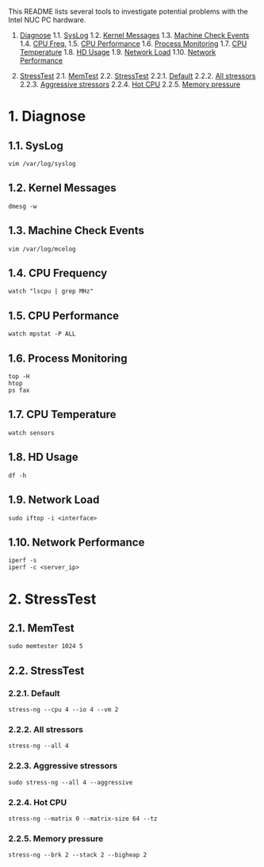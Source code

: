 This README lists several tools to investigate potential problems with the Intel NUC PC hardware.

1. [Diagnose](#diag)
1.1. [SysLog](#sys_log)
1.2. [Kernel Messages](#dmesg)
1.3. [Machine Check Events](#mcelog)
1.4. [CPU Freq.](#cpu_freq)
1.5. [CPU Performance](#cpu_perf)
1.6. [Process Monitoring](#proc_monitor)
1.7. [CPU Temperature](#cpu_temp)
1.8. [HD Usage](#hd_use)
1.9. [Network Load](#iftop)
1.10. [Network Performance](#net_perf)

2. [StressTest](#stress)
2.1. [MemTest](#mem_test)
2.2. [StressTest](#stress_test)
2.2.1. [Default](#default_stress_test)
2.2.2. [All stressors](#all_stress_test)
2.2.3. [Aggressive stressors](#aggressive_stress_test)
2.2.4. [Hot CPU](#hot_stress_test)
2.2.5. [Memory pressure](#mem_stress_test)

# 1. Diagnose <a name="diag"/>
## 1.1. SysLog <a name="sys_log"/>
```
vim /var/log/syslog
```

## 1.2. Kernel Messages <a name="dmesg"/>
```
dmesg -w
```

## 1.3. Machine Check Events <a name="mcelog"/>
```
vim /var/log/mcelog
```

## 1.4. CPU Frequency <a name="cpu_freq"/>
```
watch "lscpu | grep MHz"
```

## 1.5. CPU Performance <a name="cpu_perf"/>
```
watch mpstat -P ALL
```

## 1.6. Process Monitoring <a name="proc_monitor"/>
```
top -H
htop
ps fax
```

## 1.7. CPU Temperature <a name="cpu_temp"/>
```
watch sensors
```

## 1.8. HD Usage <a name="hd_use"/>
```
df -h
```

## 1.9. Network Load <a name="iftop"/>
```
sudo iftop -i <interface>
```

## 1.10. Network Performance <a name="net_perf"/>
```
iperf -s
iperf -c <server_ip>
```

# 2. StressTest <a name="stress"/>
## 2.1. MemTest <a name="mem_test"/>
```
sudo memtester 1024 5
```

## 2.2. StressTest <a name="stress_test"/>
### 2.2.1. Default <a name="default_stress_test"/>
```
stress-ng --cpu 4 --io 4 --vm 2
```
### 2.2.2. All stressors <a name="all_stress_test"/>
```
stress-ng --all 4
```
### 2.2.3. Aggressive stressors <a name="aggressive_stress_test"/>
```
sudo stress-ng --all 4 --aggressive
```
### 2.2.4. Hot CPU <a name="hot_stress_test"/>
```
stress-ng --matrix 0 --matrix-size 64 --tz
```
### 2.2.5. Memory pressure <a name="mem_stress_test"/>
```
stress-ng --brk 2 --stack 2 --bigheap 2
```
